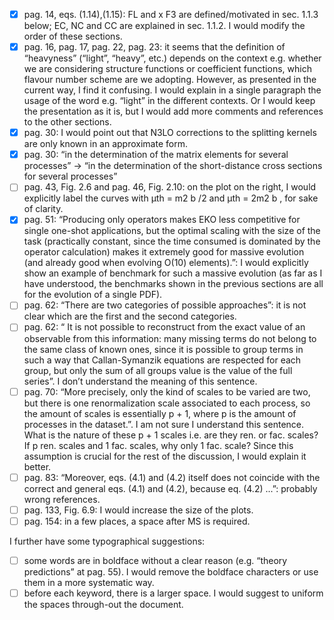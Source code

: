 - [x] pag. 14, eqs. (1.14),(1.15): FL and x F3 are defined/motivated in sec.
  1.1.3 below; EC, NC and CC are explained in sec. 1.1.2. I would modify the
  order of these sections.
- [x] pag. 16, pag. 17, pag. 22, pag. 23: it seems that the definition of
  “heavyness” (“light”, “heavy”, etc.) depends on the context e.g. whether we
  are considering structure functions or coefficient functions, which flavour
  number scheme are we adopting. However, as presented in the current way, I
  find it confusing. I would explain in a single paragraph the usage of the word
  e.g. “light” in the different contexts. Or I would keep the presentation as it
  is, but I would add more comments and references to the other sections.
- [x] pag. 30: I would point out that N3LO corrections to the splitting kernels
  are only known in an approximate form.
- [x] pag. 30: “in the determination of the matrix elements for several
  processes” → “in the determination of the short-distance cross sections for
  several processes”
- [ ] pag. 43, Fig. 2.6 and pag. 46, Fig. 2.10: on the plot on the right, I
  would explicitly label the curves with μth = m2 b /2 and μth = 2m2 b , for
  sake of clarity.
- [x] pag. 51: “Producing only operators makes EKO less competitive for single
  one-shot applications, but the optimal scaling with the size of the task
  (practically constant, since the time consumed is dominated by the operator
  calculation) makes it extremely good for massive evolution (and already good
  when evolving O(10) elements).”: I would explicitly show an example of
  benchmark for such a massive evolution (as far as I have understood, the
  benchmarks shown in the previous sections are all for the evolution of a
  single PDF).
- [ ] pag. 62: “There are two categories of possible approaches”: it is not
  clear which are the first and the second categories.
- [ ] pag. 62: “ It is not possible to reconstruct from the exact value of an
  observable from this information: many missing terms do not belong to the same
  class of known ones, since it is possible to group terms in such a way that
  Callan-Symanzik equations are respected for each group, but only the sum of
  all groups value is the value of the full series”. I don’t understand the
  meaning of this sentence.
- [ ] pag. 70: “More precisely, only the kind of scales to be varied are two,
  but there is one renormalization scale associated to each process, so the
  amount of scales is essentially p + 1, where p is the amount of processes in
  the dataset.”. I am not sure I understand this sentence. What is the nature of
  these p + 1 scales i.e. are they ren. or fac. scales? If p ren. scales and 1
  fac. scales, why only 1 fac. scale? Since this assumption is crucial for the
  rest of the discussion, I would explain it better.
- [ ] pag. 83: “Moreover, eqs. (4.1) and (4.2) itself does not coincide with the
  correct and general eqs. (4.1) and (4.2), because eq. (4.2) ...”: probably
  wrong references.
- [ ] pag. 133, Fig. 6.9: I would increase the size of the plots.
- [ ] pag. 154: in a few places, a space after MS is required.

I further have some typographical suggestions:
- [ ] some words are in boldface without a clear reason (e.g. “theory
  predictions” at pag. 55). I would remove the boldface characters or use them
  in a more systematic way.
- [ ] before each keyword, there is a larger space. I would suggest to uniform
  the spaces through-out the document.
